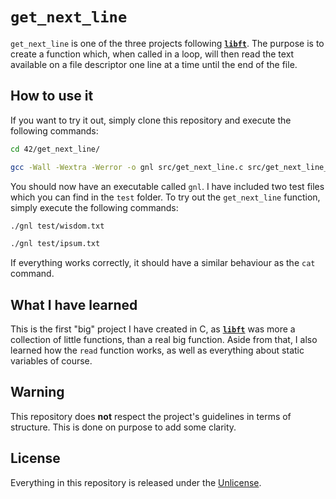 # ```get_next_line```
```get_next_line``` is one of the three projects following [**```libft```**](https://github.com/maxdesalle/42/tree/main/libft). The purpose is to create a function which, when called in a loop, will then read the text available on a file descriptor one line at a time until the end of the file.

## How to use it
If you want to try it out, simply clone this repository and execute the following commands:
```bash
cd 42/get_next_line/
```
```bash
gcc -Wall -Wextra -Werror -o gnl src/get_next_line.c src/get_next_line_utils.c src/main.c
```
You should now have an executable called ```gnl```. I have included two test files which you can find in the ```test``` folder. To try out the ```get_next_line``` function, simply execute the following commands:
```bash
./gnl test/wisdom.txt
```
```bash
./gnl test/ipsum.txt
```
If everything works correctly, it should have a similar behaviour as the ```cat``` command.

## What I have learned
This is the first "big" project I have created in C, as [**```libft```**](https://github.com/maxdesalle/42/tree/main/libft) was more a collection of little functions, than a real big function. Aside from that, I also learned how the ```read``` function works, as well as everything about static variables of course.

## Warning
This repository does **not** respect the project's guidelines in terms of structure. This is done on purpose to add some clarity.

## License
Everything in this repository is released under the [Unlicense](https://github.com/maxdesalle/42/blob/main/LICENSE).
